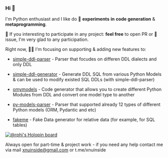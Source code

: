 ### Hi 👋

I'm Python enthusiast and I like do 🔭 **experiments** **in** **code generation** & **metaprogramming**. 

🌱 If you interesting to participate in any project: **feel free** to open PR or 💬 issue, I'm very glad to any participation.

Right now, :farmer: I'm focusing on supporting & adding new features to:

* [simple-ddl-parser](https://github.com/xnuinside/simple-ddl-parser) - Parser that focudes on differen DDL dialects and only DDL

* [simple-ddl-generator](https://github.com/xnuinside/simple-ddl-generator) - Generate DDL SQL from various Python Models & can be used to modify existed SQL DDLs (with simple-ddl-parser)

* [omymodels](https://github.com/xnuinside/omymodels) - Code generator that allows you to create different Python Modules from DDL and convert one model type to another

* [py-models-parser](https://github.com/xnuinside/py-models-parser) - Parser that supported already 12 types of different Python models (ORM, Pydantic and etc)

* [fakeme](https://github.com/xnuinside/fakeme) - Fake Data generator for relative data (for example, for SQL tables)

[![@rphi's Holopin board](https://holopin.io/api/user/board?user=xnuinside)](https://holopin.io/@xnuinside)

Always open for part-time & project work - if you need any help contact me via mail xnuinside@gmail.com or t.me/xnuinside
<!--
**xnuinside/xnuinside** is a ✨ _special_ ✨ repository because its `README.md` (this file) appears on your GitHub profile.

Here are some ideas to get you started:

- 🔭 I’m currently working on ...
- 🌱 I’m currently learning ...
- 👯 I’m looking to collaborate on ...
- 🤔 I’m looking for help with ...
- 💬 Ask me about ...
- 📫 How to reach me: ...
- 😄 Pronouns: ...
- ⚡ Fun fact: ...
-->
